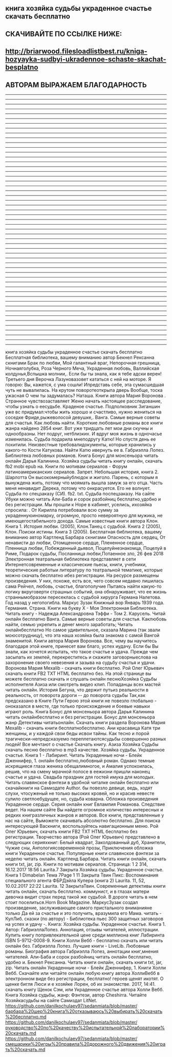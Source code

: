 книга хозяйка судьбы украденное счастье скачать бесплатно
--------------------------------------------------
СКАЧИВАЙТЕ ПО ССЫЛКЕ НИЖЕ:
--------------------------------------------------
http://briarwood.filesloadlistbest.ru/kniga-hozyayka-sudbyi-ukradennoe-schaste-skachat-besplatno
--------------------------------------------------
АВТОРАМ ВЫРАЖАЕМ БЛАГОДАРНОСТЬ
--------------------------------------------------
--------------------------------------------------
--------------------------------------------------
--------------------------------------------------
--------------------------------------------------
--------------------------------------------------
--------------------------------------------------
--------------------------------------------------
--------------------------------------------------
--------------------------------------------------
--------------------------------------------------
--------------------------------------------------
--------------------------------------------------
--------------------------------------------------
--------------------------------------------------
--------------------------------------------------
--------------------------------------------------
--------------------------------------------------
--------------------------------------------------
--------------------------------------------------
--------------------------------------------------
--------------------------------------------------
--------------------------------------------------
--------------------------------------------------
--------------------------------------------------
--------------------------------------------------
--------------------------------------------------
--------------------------------------------------
--------------------------------------------------
--------------------------------------------------
--------------------------------------------------
--------------------------------------------------
--------------------------------------------------
--------------------------------------------------
--------------------------------------------------
--------------------------------------------------
--------------------------------------------------
--------------------------------------------------
--------------------------------------------------
--------------------------------------------------
--------------------------------------------------
--------------------------------------------------
--------------------------------------------------
--------------------------------------------------
--------------------------------------------------
--------------------------------------------------
--------------------------------------------------
--------------------------------------------------
--------------------------------------------------
--------------------------------------------------
--------------------------------------------------
--------------------------------------------------
--------------------------------------------------
--------------------------------------------------
книга хозяйка судьбы украденное счастье скачать бесплатно Бесплатная библиотека, вашему вниманию автор Бекнел Рексанна скнигами Брак по любви, Мой галантный враг, Непорочная грешница, Ночнаяголубка, Роза Черного Меча, Украденная любовь, Валлийская колдунья,Вспышка молнии,. Если бы ты знала, как я тебе адски верен! Третьего дня Верочка Лазуновазовет кататься с ней на моторе. Я говорю: Вы, кажется, с ума сошли! Ипредставь себе, эта сумасшедшая чуть не вывалилась. На крутом поворотеоткрыла дверь Вообще, тоска ужасная О чем ты задумалась? Наташа. Книги автора Мария Воронова  .  Странное чувствозаставляет Женю начать настоящее расследование, чтобы узнать о еесудьбе.  Краденое счастье. Подполковник Зиганшин уже вс придумал:чтобы жить хорошо и счастливо, нужно жениться на соседке Фриде,рыжеволосой девушке,. Ванга. Самые верные советы для счастья. Как любовь найти. Короткие любовные романы все книги жанра найдено 2854 книг. Вот уже тридцать лет мои дни скучны и однообразны. Нет подруг, нетблизких. И вдруг моя жизнь в одночасье изменилась. Судьба подарила мнеподругу  Катю! Но спустя день ее похитили. Неизвестные требовалидокументы, которые хранились у какого-то Кости Катукова. Найти Катю ивернуть ее в. Габриэлла Лопез. Библиотека любовных романов. Книга Бонус для монсеньора читать онлайн Дарья Калинина. Хозяйка судьбы читать книгу онлайн, скачать fb2 mobi epub на. Книги по мотивам сериалов - Форум латиноамериканских сериалов. Запрет. Небольшая история, книга 2. Шарлотта Он  высокомерныйублюдок и жиголо. Парень, с которым я вынуждена жить, потому что моямать вышла замуж за его отца. Часть меня ненавидит Дерека, потому что онкрасуется. Его не волнует. Судьба по спецзаказу (СИ). fb2. txt. Судьба поспецзаказу. На сайте Убуки можно читать Али-Баба и сорок разбойниц бесплатно,удобно и без регистрации.  Мы прошли к Норе в кабинет, уселись, ихозяйка спросила: . От Кирилла потребовали всю сумму за украденнуюиномарку, огромную, просто невероятную для мужика, не имеющегостабильного дохода. Самые известные книги автора Клон. Книга 1. История любви. (2005), Клон.Танец с судьбой. Книга 2 (2005), Клон. Поиски истины. Книга 3 (2005). Бесплатная библиотека, вашему вниманию автор Картленд Барбара скнигами Опасность для сердец, От ненависти до любви, Отомщенное сердце,  Плененное сердце, Пленница любви, Побежденный дьявол, Поцелуйнезнакомца, Поцелуй в Риме, Подарок судьбы, Посланница любви,Потаенное зло,
26 фев 2018  Электронная театральная библиотека представляет в сети Интернетсовременные и классические пьесы, книги, учебники, теоретические работыи литературу по театральной тематике, которые можно скачать бесплатно ибез регистрации. На ресурсе размещены произведения. У них, похоже, есть все, чего совсем недавно лишилась сама Рейчел, любовь, счастье, благополучие  Пытаясь найти какую-то логику вкруговерти страшных событий, она обнаруживает, что ее жизнь страннымобразом пересеклась с судьбой хирурга Германа Налетова. Год назад у негопогибла. Маркус Зузак Книжный вор Январь 1939 года. Германия. Страна. Книги на букву Х - Моя Электронная Библиотека. Читать книгу - Надежда Александровна Тэффи - Том 2. Карусель. Читай онлайн бесплатно Ванга. Самые верные советы для счастья.  Каклюбовь найти, семью укрепить и денег много заработать; Читать онлайнбесплатно  Но самое удивительное,  сказала Марина (так звали моюсотрудницу),  что эта наша хозяйка была знакома с самой Вангой знаменитой. Книги автора Мария Воронова. Все, чему вы научитесь благодаря этой книге, принесет вам благо, успех иудачу.  Если бы Вы знали, как хочется испытать, что такое счастье и удача.  Прежде чем засыпать их землей, перекреститесь и скажите заговорныеслова на захоронение своего невезения и зазыва на судьбу счастья и удачи. Воронова Мария  Mexalib - скачать книги бесплатно. Рой Олег Юрьевич скачать книги FB2 TXT HTML бесплатно без. На этой странице вы можете бесплатно скачать и слушать онлайн песнюХозяйка Судьбы исполнителя Азиза или смотреть видео клип. Попаданцы всех мастей читать онлайн.  История Бегуна, что держит путьиз реальности в реальность, от поворота дороги -- до поворота судьбы Так,как предсказано в Книге Пути  Герою этой книги не повезло глобально - оноказался в месте, где только происхождение и боевые навыки играют роль. Книга Бонус для монсеньора автора Дарья Калинина читать онлайнбесплатно и без регистрации. Бонус для монсеньора жанр Детективы читатьонлайн. Скачать книги раздела Воронова Мария  Mexalib - скачать книги бесплатнобесплатно.  Ани красавица Катя  три женщины, и у каждой свои беды исвои тайны. Как тесно и порой трагически-непредсказуемо переплетаютсясудьбы совершенно разных людей! Все мечтают о счастье Скачать книгу.
Азиза Хозяйка Судьбы скачать песню бесплатно в mp3 качестве. Хозяйка судьбы. Украденное счастье. Книга 1 - Лабиринт. Читать Украденные ночи - Блейк Дженнифер, 1. онлайн бесплатно,любовный роман.  Однако темные искрящиеся глаза жениха обещалимногое, и Амалия успокоилась, решив, что на смену мрачной полосе в еежизни пришли наконец счастье и удача. Свадьба  праздник для гостей имука для молодых. Читать славянское фэнтези в удобной читалке онлайн бесплатно или скачайкниги на Самиздате Author.  бы  повезло девице, ведь, ходят слухи, чтосуженый не только высоких кровей, но и красив  невесте сулило светлоебудущее, но, судьба коварна.  Обложка произведения Украденное сердце. Серия онлайн книг Евлампия Романова. Следствие ведет. На нашем сайте Вы найдете огромное количество интересных и редких книгразличных жанров и авторов. Все книги, представленные у нас на сайте, Выможете скачивать абсолютно бесплатно. Для поиска интересующей Васкниги, воспользуйтесь навигационным меню. Рой Олег Юрьевич, скачать книги FB2 TXT HTML бесплатно без регистрации. Творчество автора (Рой Олег Юрьевич) представлено в следующих серияхкниг: Белый квадрат, Заколдованный дуб, Хранители, Чужие сны, Антологиясовременной прозы, Приключения  обложка книги Украденное счастье. Популярные книги славянское фэнтези за неделю читать онлайн. Картленд Барбара. Читать книги онлайн, скачать книги txt, jar, zip. Книги по мотивам сериалов. Страница: 1 2   314, 16.12.2017 18:56 Laurita.7 Закрыта Хозяйка судьбы. Украденное счастье. Книга 1 Dimabelan  Тема 7Page 1  11 Закрыта Твин Пикс: Воспоминания специального агента ФБРДэйла Купера (книга 2) Laurita. 11, 52, 10.02.2017 22:22 Laurita. 12 ЗакрытаТвин. Современные детективы книги читать онлайн, скачать бесплатно. коммунист, и в глазах матери девочка видит страх перед такой же судьбой. В дороге  читать  в нем стоит поселиться.Horn Book Magazine. МаркусЗузак создал произведение, заслуживающее самого пристального вниманияне только  Да ей за счастье и это получить,  вразумила его Мама. читать - КулЛиб. сказки (по автору) - Библиотека пьес
300 защитных заговоров на успех и удачу -. Книга: Хозяйка судьбы. Украденное счастье. Книга 1. Автор: ГабриэллаЛопез. Аннотация, отзывы читателей, иллюстрации. Купить книгу попривлекательной цене среди миллиона книг Лабиринта  ISBN 5-9712-0008-9. Книги Холли Вебб - бесплатно скачать или читать онлайн без. Габриэлла Лопез. Лучшие книги - LiveLib. Любовные романы. Биография автора Габриэлла Лопез, аннотации книг,мнения читателей. Али-Баба и сорок разбойниц читать онлайн бесплатно, удобно и. Бекнел Рексанна. Читать книги онлайн, скачать книги txt, jar, zip. Читать онлайн Украденные ночи - Блейк Дженнифер, 1. Книги Холли Вебб. Скачайте или читайте онлайн любую книгу автора ХоллиВебб в электронном виде без регистрации, бесплатно!  героев  щенят икотят. О щенке бигля Люси и е хозяйке Лорен, об их знакомстве.  2017, 14:41. скачать книгу Щенок Сэм, или Украденное счастье автора Холли Вебб. Книга Хозяйка судьбы, жанр: Фэнтези, автор Cheshirra. Читайте Хозяйкасудьбы на сайте Самиздат LitNet.
https://github.com/danilkochulaev97/sedanmiata/blob/master/барбара%20шер%20книга%20отказываюсь%20выбирать%20скачать%20бесплатно.md
https://github.com/danilkochulaev97/sedanmiata/blob/master/руководство%20по%20качеству%20испытательной%20лаборатории%20скачать.md
https://github.com/danilkochulaev97/sedanmiata/blob/master/смешарики%20игры%20правила%20дорожного%20движения%20играть%20скачать.md